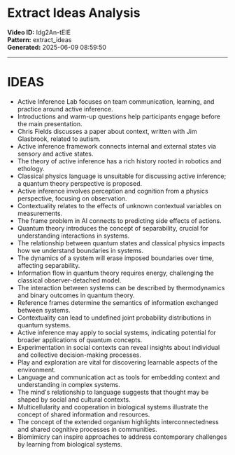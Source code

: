 # Extract Ideas Analysis

**Video ID:** ldg2An-tEIE  
**Pattern:** extract_ideas  
**Generated:** 2025-06-09 08:59:50  

---

# IDEAS

- Active Inference Lab focuses on team communication, learning, and practice around active inference.
- Introductions and warm-up questions help participants engage before the main presentation.
- Chris Fields discusses a paper about context, written with Jim Glasbrook, related to autism.
- Active inference framework connects internal and external states via sensory and active states.
- The theory of active inference has a rich history rooted in robotics and ethology.
- Classical physics language is unsuitable for discussing active inference; a quantum theory perspective is proposed.
- Active inference involves perception and cognition from a physics perspective, focusing on observation.
- Contextuality relates to the effects of unknown contextual variables on measurements.
- The frame problem in AI connects to predicting side effects of actions.
- Quantum theory introduces the concept of separability, crucial for understanding interactions in systems.
- The relationship between quantum states and classical physics impacts how we understand boundaries in systems.
- The dynamics of a system will erase imposed boundaries over time, affecting separability.
- Information flow in quantum theory requires energy, challenging the classical observer-detached model.
- The interaction between systems can be described by thermodynamics and binary outcomes in quantum theory.
- Reference frames determine the semantics of information exchanged between systems.
- Contextuality can lead to undefined joint probability distributions in quantum systems.
- Active inference may apply to social systems, indicating potential for broader applications of quantum concepts.
- Experimentation in social contexts can reveal insights about individual and collective decision-making processes.
- Play and exploration are vital for discovering learnable aspects of the environment.
- Language and communication act as tools for embedding context and understanding in complex systems.
- The mind's relationship to language suggests that thought may be shaped by social and cultural contexts.
- Multicellularity and cooperation in biological systems illustrate the concept of shared information and resources.
- The concept of the extended organism highlights interconnectedness and shared cognitive processes in communities.
- Biomimicry can inspire approaches to address contemporary challenges by learning from biological systems.